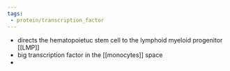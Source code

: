```yaml
---
tags:
 - protein/transcription_factor
---
```

- directs the hematopoietuc stem cell to the lymphoid myeloid progenitor [[LMP]]
- big transcription factor in the [[monocytes]] space 
- 